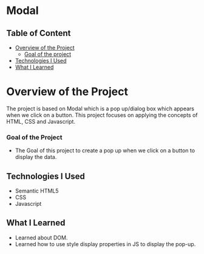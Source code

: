 # Modal

## Table of Content

 * [Overview of the Project](#overview-of-the-project)
      * [Goal of the project](#goal-of-the-project)
 * [Technologies I Used](#technologies-i-used)
 * [What I Learned](#what-i-learned) 

# Overview of the Project
The project is based on Modal which is a pop up/dialog box which appears when we click on a button. This project focuses on applying the concepts of HTML, CSS and Javascript.

### Goal of the Project
* The Goal of this project to create a pop up when we click on a button to display the data.

## Technologies I Used
* Semantic HTML5
* CSS
* Javascript

## What I Learned
* Learned about DOM.
* Learned how to use style display properties in JS to display the pop-up.
